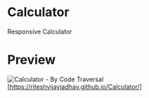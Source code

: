 # Calculator
Responsive Calculator
<br>
# Preview

![Calculator - By Code Traversal](https://github.com/riteshvijayjadhav/Calculator/assets/121049948/dde950e1-6d79-42f0-9f9a-e8da45f2539a)
<br>
[https://riteshvijayjadhav.github.io/Calculator/]

